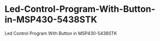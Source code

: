 # Led-Control-Program-With-Button-in-MSP430-5438STK
Led Control Program With Button in MSP430-5438STK
